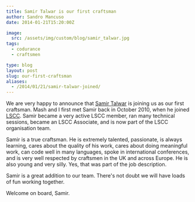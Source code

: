 ```yaml
---
title: Samir Talwar is our first craftsman
author: Sandro Mancuso
date: 2014-01-21T15:20:00Z

image:
  src: /assets/img/custom/blog/samir_talwar.jpg
tags:
  - codurance
  - craftsmen

type: blog
layout: post
slug: our-first-craftsman
aliases: 
  - /2014/01/21/samir-talwar-joined/
---
```


We are very happy to announce that [Samir Talwar](https://twitter.com/samirtalwar) is joining us as our first craftsman. Mash and I first met Samir back in October 2010, when he joined [LSCC](http://londonswcraft.com). Samir became a very active LSCC member, ran many technical sessions, became an LSCC Associate, and is now part of the LSCC organisation team.

Samir is a true craftsman. He is extremely talented, passionate, is always learning, cares about the quality of his work, cares about doing meaningful work, can code well in many languages, spoke in international conferences, and is very well respected by craftsmen in the UK and across Europe. He is also young and very silly. Yes, that was part of the job description.

Samir is a great addition to our team. There's not doubt we will have loads of fun working together.

Welcome on board, Samir.